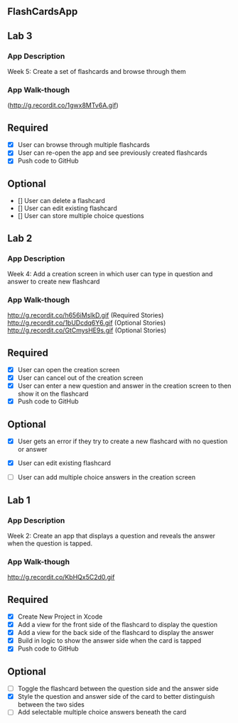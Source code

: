 
## FlashCardsApp

## Lab 3

### App Description
Week 5: Create a set of flashcards and browse through them

### App Walk-though
(http://g.recordit.co/1gwx8MTv6A.gif)

## Required
- [x] User can browse through multiple flashcards
- [x] User can re-open the app and see previously created flashcards
- [x] Push code to GitHub
## Optional
- [] User can delete a flashcard
- [] User can edit existing flashcard
- [] User can store multiple choice questions


## Lab 2

### App Description
Week 4: Add a creation screen in which user can type in question and answer to create new flashcard

### App Walk-though
http://g.recordit.co/h656iMslkD.gif (Required Stories)
http://g.recordit.co/1bUDcdq6Y6.gif (Optional Stories)
http://g.recordit.co/GtCmysHE9s.gif (Optional Stories)

## Required
- [x] User can open the creation screen
- [x] User can cancel out of the creation screen
- [x] User can enter a new question and answer in the creation screen to then show it on the flashcard
- [x] Push code to GitHub
## Optional
- [x] User gets an error if they try to create a new flashcard with no question or answer
- [x] User can edit existing flashcard
- [ ] User can add multiple choice answers in the creation screen


## Lab 1

### App Description
Week 2: Create an app that displays a question and reveals the answer when the question is tapped.

### App Walk-though
http://g.recordit.co/KbHQx5C2d0.gif


## Required
- [x] Create New Project in Xcode
- [x] Add a view for the front side of the flashcard to display the question
- [x] Add a view for the back side of the flashcard to display the answer
- [x] Build in logic to show the answer side when the card is tapped
- [x] Push code to GitHub
## Optional
- [ ] Toggle the flashcard between the question side and the answer side
- [x] Style the question and answer side of the card to better distinguish between the two sides
- [ ] Add selectable multiple choice answers beneath the card

